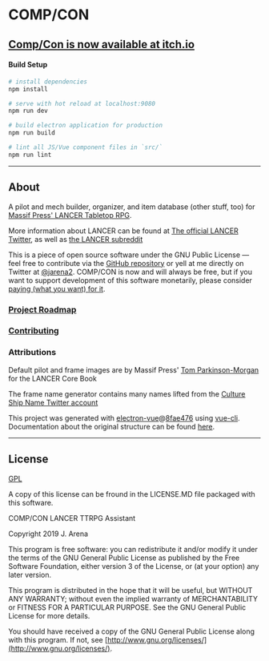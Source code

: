 # COMP/CON

## [Comp/Con is now available at itch.io](itch_link)

#### Build Setup

``` bash
# install dependencies
npm install

# serve with hot reload at localhost:9080
npm run dev

# build electron application for production
npm run build

# lint all JS/Vue component files in `src/`
npm run lint

```

---

## About
  
  A pilot and mech builder, organizer, and item database (other stuff, too) for [Massif Press' LANCER Tabletop RPG](https://massif-press.itch.io/lancer-core-book).

  More information about LANCER can be found at [The official LANCER Twitter](https://twitter.com/lancer_rpg"), as well as [the LANCER subreddit](https://www.reddit.com/r/LancerRPG/)</a>

  This is a piece of open source software under the GNU Public License — feel free to contribute via the [GitHub repository](https://github.com/jarena3/compcon) or yell at me directly on Twitter at [@jarena2](https://www.twitter.com/jarena2)</a>.
  COMP/CON is now and will always be free, but if you want to support development of this software monetarily, please consider [paying (what you want) for it](itch_link)</a>.

### [Project Roadmap](https://github.com/jarena3/compcon/wiki/Roadmap)

### [Contributing](https://github.com/jarena3/compcon/wiki/Getting-Started)

### Attributions

  Default pilot and frame images are by Massif Press' [Tom Parkinson-Morgan](https://twitter.com/orbitaldropkick) for the LANCER Core Book

  The frame name generator contains many names lifted from the [Culture Ship Name Twitter account](https://twitter.com/cultureshipname)

  This project was generated with [electron-vue](https://github.com/SimulatedGREG/electron-vue)@[8fae476](https://github.com/SimulatedGREG/electron-vue/tree/8fae4763e9d225d3691b627e83b9e09b56f6c935) using [vue-cli](https://github.com/vuejs/vue-cli). Documentation about the original structure can be found [here](https://simulatedgreg.gitbooks.io/electron-vue/content/index.html).

  ---

## License

[GPL](https://www.gnu.org/licenses/gpl-3.0.en.html)

A copy of this license can be fround in the LICENSE.MD file packaged with this software.

COMP/CON LANCER TTRPG Assistant

Copyright 2019 J. Arena

This program is free software: you can redistribute it and/or modify
it under the terms of the GNU General Public License as published by
the Free Software Foundation, either version 3 of the License, or
(at your option) any later version.

This program is distributed in the hope that it will be useful,
but WITHOUT ANY WARRANTY; without even the implied warranty of
MERCHANTABILITY or FITNESS FOR A PARTICULAR PURPOSE. See the
GNU General Public License for more details.

You should have received a copy of the GNU General Public License
along with this program. If not, see [http://www.gnu.org/licenses/](http://www.gnu.org/licenses/).